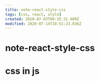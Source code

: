 ```yaml
---
title: note-react-style-css
tags: [css, react, style]
created: 2020-07-03T09:35:21.609Z
modified: 2020-07-14T10:51:23.836Z
---
```


# note-react-style-css

# css in js
